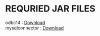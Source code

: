 # REQURIED JAR FILES
odbc14 : [Download](http://www.java2s.com/Code/Jar/o/Downloadojdbc14jar.htm)<br/>
mysqlconnector : [Download](http://www.java2s.com/Code/Jar/m/Downloadmysqlconnectorjar.htm)
